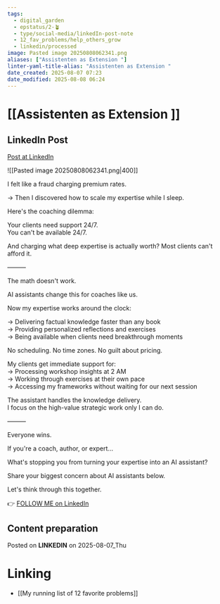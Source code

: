 ```yaml
---
tags:
  - digital_garden
  - epstatus/2-🪴
  - type/social-media/linkedIn-post-note
  - 12_fav_problems/help_others_grow
  - linkedin/processed
image: Pasted image 20250808062341.png
aliases: ["Assistenten as Extension "]
linter-yaml-title-alias: "Assistenten as Extension "
date_created: 2025-08-07 07:23
date_modified: 2025-08-08 06:24
---
```

# [[Assistenten as Extension ]]

## LinkedIn Post

[Post at LinkedIn](https://www.linkedin.com/posts/sebastiankamilli_i-felt-like-a-fraud-charging-premium-rates-activity-7359101301869211649-Gd7A?utm_source=share&utm_medium=member_desktop&rcm=ACoAAA1M1pkBgWCYPhT45EpfLiHzViQqRWNCIv4)

![[Pasted image 20250808062341.png|400]]

I felt like a fraud charging premium rates.  
  
→ Then I discovered how to scale my expertise while I sleep.  
  
Here's the coaching dilemma:  
  
Your clients need support 24/7.  
You can't be available 24/7.  
  
And charging what deep expertise is actually worth? Most clients can't afford it.  
  
———  
  
The math doesn't work.  
  
AI assistants change this for coaches like us.  
  
Now my expertise works around the clock:  
  
→ Delivering factual knowledge faster than any book  
→ Providing personalized reflections and exercises  
→ Being available when clients need breakthrough moments  
  
No scheduling. No time zones. No guilt about pricing.  
  
My clients get immediate support for:  
→ Processing workshop insights at 2 AM  
→ Working through exercises at their own pace  
→ Accessing my frameworks without waiting for our next session  
  
The assistant handles the knowledge delivery.  
I focus on the high-value strategic work only I can do.  
  
———  
  
Everyone wins.  
  
If you're a coach, author, or expert...  
  
What's stopping you from turning your expertise into an AI assistant?  
  
Share your biggest concern about AI assistants below.  
  
Let's think through this together.


👉 [FOLLOW ME on LinkedIn](https://www.linkedin.com/comm/mynetwork/discovery-see-all?usecase=PEOPLE_FOLLOWS&followMember=sebastiankamilli)

## Content preparation

Posted on **LINKEDIN** on 2025-08-07_Thu

# Linking

+ [[My running list of 12 favorite problems]]